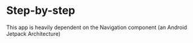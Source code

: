 # Step-by-step
This app is heavily dependent on the Navigation component (an Android Jetpack Architecture)
